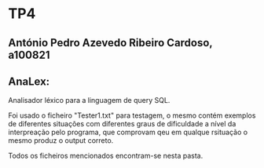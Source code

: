 # TP4
## António Pedro Azevedo Ribeiro Cardoso, a100821
##
## AnaLex:
Analisador léxico para a linguagem de query SQL.

Foi usado o ficheiro "Tester1.txt" para testagem, o mesmo contém exemplos de diferentes situações com diferentes graus de dificuldade a nível da interpreação pelo programa, que comprovam qeu em qualque rsituação o mesmo produz o output correto.

Todos os ficheiros mencionados encontram-se nesta pasta.